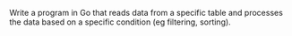 Write a program in Go that reads data from a specific table and processes the data based on a specific condition (eg filtering, sorting).